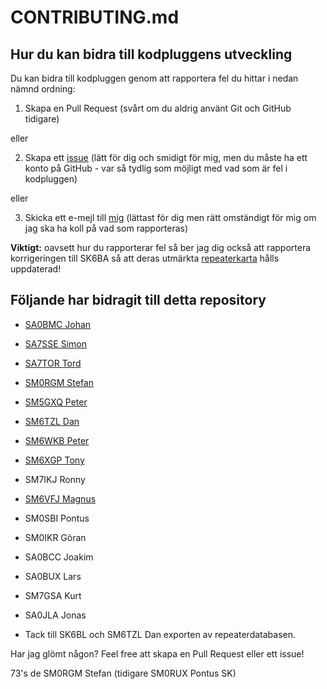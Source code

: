 # CONTRIBUTING.md

## Hur du kan bidra till kodpluggens utveckling

Du kan bidra till kodpluggen genom att rapportera fel du hittar i nedan nämnd ordning:

1. Skapa en Pull Request (svårt om du aldrig använt Git och GitHub tidigare)

eller

2. Skapa ett [issue](https://github.com/sm0rgm/at-d878uv/issues) (lätt för dig och smidigt för mig, men du måste ha ett konto på GitHub - var så tydlig som möjligt med vad som är fel i kodpluggen)

eller

3. Skicka ett e-mejl till [mig](mailto:stefan@helander.se) (lättast för dig men rätt omständigt för mig om jag ska ha koll på vad som rapporteras)

**Viktigt:** oavsett hur du rapporterar fel så ber jag dig också att rapportera korrigeringen till SK6BA så att deras utmärkta [repeaterkarta](https://sk6ba.se/repeater/karta/) hålls uppdaterad!

## Följande har bidragit till detta repository

* [SA0BMC Johan](https://github.com/johanthid)
* [SA7SSE Simon](https://github.com/simonvik)
* [SA7TOR Tord](https://github.com/SA7TOR)
* [SM0RGM Stefan](https://github.com/sm0rgm)
* [SM5GXQ Peter](https://github.com/sm5gxq)
* [SM6TZL Dan](https://sk6ba.se/repeater/karta)
* [SM6WKB Peter](https://github.com/Ubsurb)
* [SM6XGP Tony](https://github.com/SM6XGP)
* SM7IKJ Ronny
* [SM6VFJ Magnus](https://github.com/sm6vfj)
* SM0SBI Pontus
* SM0IKR Göran
* SA0BCC Joakim
* SA0BUX Lars
* SM7GSA Kurt
* SA0JLA Jonas

* Tack till SK6BL och SM6TZL Dan exporten av repeaterdatabasen.

Har jag glömt någon? Feel free att skapa en Pull Request eller ett issue!

73's de SM0RGM Stefan (tidigare SM0RUX Pontus SK)
